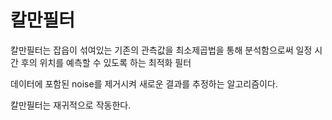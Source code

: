 # 칼만필터

칼만필터는 잡읍이 섞여있는 기존의 관측값을 최소제곱법을 통해 분석함으로써 일정 시간 후의 위치를 예측할 수 있도록
하는 최적화 필터

데이터에 포함된 noise를 제거시켜 새로운 결과를 추정하는 알고리즘이다.

칼만필터는 재귀적으로 작동한다.
